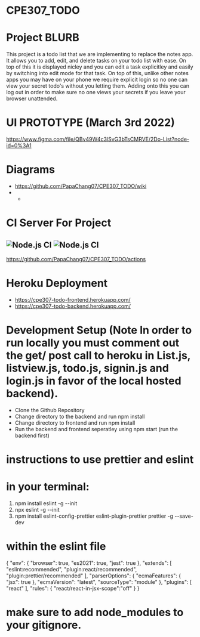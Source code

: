 # CPE307_TODO
# Project BLURB
This project is a todo list that we are implementing to replace the notes app. It allows you to add, edit, and delete tasks on your todo list with ease.
On top of this it is displayed nicley and you can edit a task explicitley and easily by switching into edit mode for that task. On top of this, unlike other notes apps you may have on your phone we require explicit login so no one can view your secret todo's without you letting them. Adding onto this you can log out in order to make sure no one views your secrets if you leave your browser unattended. 
# UI PROTOTYPE (March 3rd 2022)
https://www.figma.com/file/QBv49W4c3lSvG3bTsCMRVE/2Do-List?node-id=0%3A1

# Diagrams
- https://github.com/PapaChang07/CPE307_TODO/wiki
- -
# CI Server For Project
![Node.js CI](https://github.com/PapaChang07/CPE307_TODO/actions/workflows/backend.yml/badge.svg)
![Node.js CI](https://github.com/PapaChang07/CPE307_TODO/actions/workflows/frontend.yml/badge.svg)
---
https://github.com/PapaChang07/CPE307_TODO/actions
# Heroku Deployment
- https://cpe307-todo-frontend.herokuapp.com/
- https://cpe307-todo-backend.herokuapp.com/

# Development Setup (Note In order to run locally you must comment out the get/ post call to heroku in List.js, listview.js, todo.js, signin.js and login.js  in favor of the local hosted backend).
- Clone the Github Repository
- Change directory to the backend and run npm install
- Change directory to frontend and run npm install
- Run the backend and frontend seperatley using npm start (run the backend first)


# instructions to use prettier and eslint

# in your terminal:
1. npm install eslint -g --init
2. npx eslint -g --init
3. npm install eslint-config-prettier eslint-plugin-prettier prettier -g --save-dev

# within the eslint file
{
    "env": {
        "browser": true,
        "es2021": true,
        "jest": true
    },
    "extends": [
        "eslint:recommended",
        "plugin:react/recommended",
        "plugin:prettier/recommended"
    ],
    "parserOptions": {
        "ecmaFeatures": {
            "jsx": true
        },
        "ecmaVersion": "latest",
        "sourceType": "module"
    },
    "plugins": [
        "react"
    ],
    "rules": {
        "react/react-in-jsx-scope":"off"
    }
}

# make sure to add node_modules to your gitignore.
